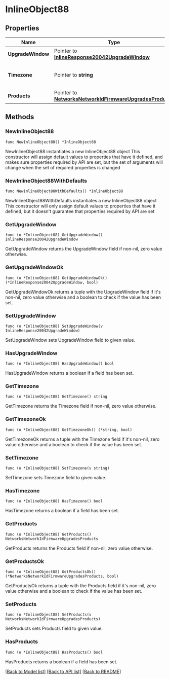 # InlineObject88

## Properties

Name | Type | Description | Notes
------------ | ------------- | ------------- | -------------
**UpgradeWindow** | Pointer to [**InlineResponse20042UpgradeWindow**](InlineResponse20042UpgradeWindow.md) |  | [optional] 
**Timezone** | Pointer to **string** | The timezone for the network | [optional] 
**Products** | Pointer to [**NetworksNetworkIdFirmwareUpgradesProducts**](NetworksNetworkIdFirmwareUpgradesProducts.md) |  | [optional] 

## Methods

### NewInlineObject88

`func NewInlineObject88() *InlineObject88`

NewInlineObject88 instantiates a new InlineObject88 object
This constructor will assign default values to properties that have it defined,
and makes sure properties required by API are set, but the set of arguments
will change when the set of required properties is changed

### NewInlineObject88WithDefaults

`func NewInlineObject88WithDefaults() *InlineObject88`

NewInlineObject88WithDefaults instantiates a new InlineObject88 object
This constructor will only assign default values to properties that have it defined,
but it doesn't guarantee that properties required by API are set

### GetUpgradeWindow

`func (o *InlineObject88) GetUpgradeWindow() InlineResponse20042UpgradeWindow`

GetUpgradeWindow returns the UpgradeWindow field if non-nil, zero value otherwise.

### GetUpgradeWindowOk

`func (o *InlineObject88) GetUpgradeWindowOk() (*InlineResponse20042UpgradeWindow, bool)`

GetUpgradeWindowOk returns a tuple with the UpgradeWindow field if it's non-nil, zero value otherwise
and a boolean to check if the value has been set.

### SetUpgradeWindow

`func (o *InlineObject88) SetUpgradeWindow(v InlineResponse20042UpgradeWindow)`

SetUpgradeWindow sets UpgradeWindow field to given value.

### HasUpgradeWindow

`func (o *InlineObject88) HasUpgradeWindow() bool`

HasUpgradeWindow returns a boolean if a field has been set.

### GetTimezone

`func (o *InlineObject88) GetTimezone() string`

GetTimezone returns the Timezone field if non-nil, zero value otherwise.

### GetTimezoneOk

`func (o *InlineObject88) GetTimezoneOk() (*string, bool)`

GetTimezoneOk returns a tuple with the Timezone field if it's non-nil, zero value otherwise
and a boolean to check if the value has been set.

### SetTimezone

`func (o *InlineObject88) SetTimezone(v string)`

SetTimezone sets Timezone field to given value.

### HasTimezone

`func (o *InlineObject88) HasTimezone() bool`

HasTimezone returns a boolean if a field has been set.

### GetProducts

`func (o *InlineObject88) GetProducts() NetworksNetworkIdFirmwareUpgradesProducts`

GetProducts returns the Products field if non-nil, zero value otherwise.

### GetProductsOk

`func (o *InlineObject88) GetProductsOk() (*NetworksNetworkIdFirmwareUpgradesProducts, bool)`

GetProductsOk returns a tuple with the Products field if it's non-nil, zero value otherwise
and a boolean to check if the value has been set.

### SetProducts

`func (o *InlineObject88) SetProducts(v NetworksNetworkIdFirmwareUpgradesProducts)`

SetProducts sets Products field to given value.

### HasProducts

`func (o *InlineObject88) HasProducts() bool`

HasProducts returns a boolean if a field has been set.


[[Back to Model list]](../README.md#documentation-for-models) [[Back to API list]](../README.md#documentation-for-api-endpoints) [[Back to README]](../README.md)


